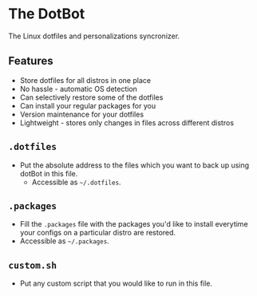 # The DotBot
The Linux dotfiles and personalizations syncronizer.

## Features

- Store dotfiles for all distros in one place
- No hassle - automatic OS detection
- Can selectively restore some of the dotfiles
- Can install your regular packages for you
- Version maintenance for your dotfiles
- Lightweight - stores only changes in files across different distros

## `.dotfiles`
- Put the absolute address to the files which you want to back up using dotBot in this file.
    - Accessible as `~/.dotfiles`.

## `.packages`
- Fill the `.packages` file with the packages you'd like to install everytime your configs on a particular distro are restored.
- Accessible as `~/.packages`.

## `custom.sh`
- Put any custom script that you would like to run in this file.